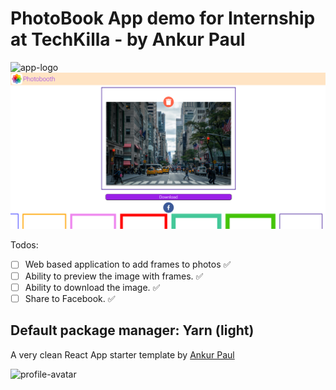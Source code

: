 # PhotoBook App demo for Internship at TechKilla - by Ankur Paul

![app-logo](https://cdn.iconscout.com/icon/free/png-512/apple-photos-493155.png)
![app-screenshot](AppScreenshot.png)

Todos:

- [ ] Web based application to add frames to photos ✅
- [ ] Ability to preview the image with frames. ✅
- [ ] Ability to download the image. ✅
- [ ] Share to Facebook. ✅

## Default package manager: Yarn (light)

A very clean React App starter template by [Ankur Paul](https://github.com/nooobcoder)

![profile-avatar](https://avatars.githubusercontent.com/u/50350828?s=400&u=82f5ebc3cbedef0c5ca3c59086cf0f38c45dedbc&v=4)
